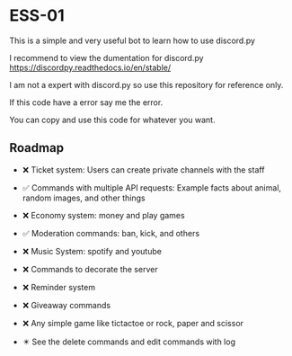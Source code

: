 # ESS-01
This is a simple and very useful bot to learn how to use discord.py

I recommend to view the dumentation for discord.py
https://discordpy.readthedocs.io/en/stable/

I am not a expert with discord.py so use this repository for reference only.

If this code have a error say me the error.

You can copy and use this code for whatever you want.




## Roadmap

- ❌ Ticket system: Users can create private channels with the staff

- ✅ Commands with multiple API requests: Example facts about animal, random images, and other things

- ❌ Economy system: money and play games

- ✅ Moderation commands: ban, kick, and others

- ❌ Music System: spotify and youtube

- ❌ Commands to decorate the server

- ❌ Reminder system

- ❌ Giveaway commands

- ❌ Any simple game like tictactoe or rock, paper and scissor

- ✴️ See the delete commands and edit commands with log
